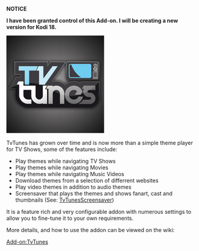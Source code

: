 __NOTICE__

__I have been granted control of this Add-on. I will be creating a new version for Kodi 18.__


![TvTunes](icon.png)

TvTunes has grown over time and is now more than a simple theme player for TV Shows, some of the features include:
* Play themes while navigating TV Shows
* Play themes while navigating Movies
* Play themes while navigating Music Videos
* Download themes from a selection of differrent websites
* Play video themes in addition to audio themes
* Screensaver that plays the themes and shows fanart, cast and thumbnails (See: [TvTunesScreensaver](https://github.com/robwebset/screensaver.tvtunes))

It is a feature rich and very configurable addon with numerous settings to allow you to fine-tune it to your own requirements.

More details, and how to use the addon can be viewed on the wiki:

[Add-on:TvTunes](https://github.com/robwebset/script.tvtunes/wiki)

